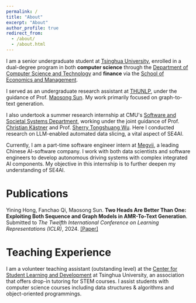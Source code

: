 ```yaml
---
permalink: /
title: "About"
excerpt: "About"
author_profile: true
redirect_from: 
  - /about/
  - /about.html
---
```


I am a senior undergraduate student at [Tsinghua University](https://www.tsinghua.edu.cn/en/), enrolled in a dual-degree program in both **computer science** through the [Department of Computer Science and Technology](https://www.cs.tsinghua.edu.cn/csen/) and **finance** via the  [School of Economics and Management](https://www.sem.tsinghua.edu.cn/en/).

I served as an undergraduate research assistant at [THUNLP](https://nlp.csai.tsinghua.edu.cn/), under the guidance of Prof. [Maosong Sun](https://scholar.google.com.au/citations?hl=en&user=zIgT0HMAAAAJ). My work primarily focused on graph-to-text generation.

I also undertook a summer research internship at CMU's [Software and Societal Systems Department](https://s3d.cmu.edu/), working under the joint guidance of Prof. [Christian Kästner](https://www.cs.cmu.edu/~ckaestne/) and Prof. [Sherry Tongshuang Wu](https://www.cs.cmu.edu/~sherryw/). Here I conducted research on LLM-enabled automated data slicing, a vital aspect of SE4AI.

Currently, I am a part-time software engineer intern at [Megvii](https://en.megvii.com/), a leading Chinese AI-software company. I work with both data scientists and software engineers to develop autonomous driving systems with complex integrated AI components. My objective in this internship is to further deepen my understanding of SE4AI.

# Publications

Yining Hong, Fanchao Qi, Maosong Sun. **Two Heads Are Better Than One: Exploiting Both Sequence and Graph Models in AMR-To-Text Generation**. Submitted to *The Twelfth International Conference on Learning Representations (ICLR)*, 2024. [\[Paper\]](https://openreview.net/forum?id=61DYdiyQqk)

# Teaching Experience
I am a volunteer teaching assistant (outstanding level) at the [Center for Student Learning and Development](https://learning.tsinghua.edu.cn/zxgk/ywjs.htm) at Tsinghua University, an association that offers drop-in tutoring for STEM courses. I assist students with computer science courses including data structures & algorithms and object-oriented programmings.